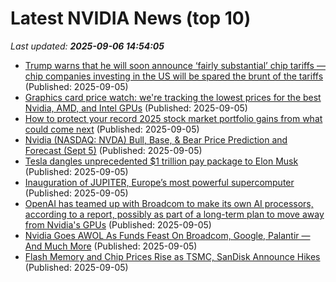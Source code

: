 # Latest NVIDIA News (top 10)
_Last updated: **2025-09-06 14:54:05**_

- [Trump warns that he will soon announce ‘fairly substantial’ chip tariffs — chip companies investing in the US will be spared the brunt of the tariffs](https://www.tomshardware.com/tech-industry/semiconductors/trump-warns-of-substantial-chip-tariffs) (Published: 2025-09-05)
- [Graphics card price watch: we're tracking the lowest prices for the best Nvidia, AMD, and Intel GPUs](https://www.pcgamer.com/hardware/graphics-cards/graphics-card-price-watch-deals/) (Published: 2025-09-05)
- [How to protect your record 2025 stock market portfolio gains from what could come next](https://www.cnbc.com/2025/09/05/stock-market-investing-risk-portfolio-trading-changes.html) (Published: 2025-09-05)
- [Nvidia (NASDAQ: NVDA) Bull, Base, & Bear Price Prediction and Forecast (Sept 5)](https://biztoc.com/x/dc022294ea97db20) (Published: 2025-09-05)
- [Tesla dangles unprecedented $1 trillion pay package to Elon Musk](https://financialpost.com/transportation/autos/tesla-dangles-trillion-dollar-pay-package-elon-musk) (Published: 2025-09-05)
- [Inauguration of JUPITER, Europe’s most powerful supercomputer](https://www.globenewswire.com/news-release/2025/09/05/3145341/0/en/Inauguration-of-JUPITER-Europe-s-most-powerful-supercomputer.html) (Published: 2025-09-05)
- [OpenAI has teamed up with Broadcom to make its own AI processors, according to a report, possibly as part of a long-term plan to move away from Nvidia's GPUs](https://www.pcgamer.com/software/ai/openai-has-teamed-up-with-broadcom-to-make-its-own-ai-processors-according-to-a-report-possibly-as-part-of-a-long-term-plan-to-move-away-from-nvidias-gpus/) (Published: 2025-09-05)
- [Nvidia Goes AWOL As Funds Feast On Broadcom, Google, Palantir — And Much More](https://biztoc.com/x/83261a82ab33e106) (Published: 2025-09-05)
- [Flash Memory and Chip Prices Rise as TSMC, SanDisk Announce Hikes](https://www.techpowerup.com/340713/flash-memory-and-chip-prices-rise-as-tsmc-sandisk-announce-hikes) (Published: 2025-09-05)
